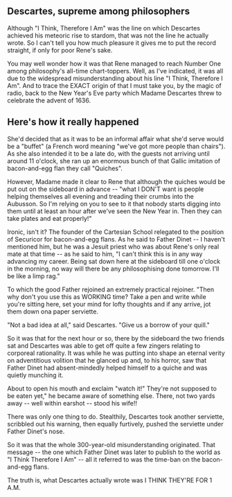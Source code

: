 <div id="wikitext">

<div style="display: none;">

Summary:a shaggy dog story Parent:(Main.)<span
class="wikiword">[HumourousStuff](http://wiki.tamouse.org?n=Main.HumourousStuff?action=print)</span>
<span
class="wikiword">[IncludeMe](http://wiki.tamouse.org?n=Main.IncludeMe?action=edit)[?](http://wiki.tamouse.org?n=Main.IncludeMe?action=edit)</span>:[HumourousStuff](http://wiki.tamouse.org?n=Main.HumourousStuff?action=print)
Categories:[Humour](http://wiki.tamouse.org?n=Category.Humour),
[Articles](http://wiki.tamouse.org?n=Category.Articles) Tags: shaggy dog
story, Descartes

</div>

<div class="vspace">

</div>

Descartes, supreme among philosophers
-------------------------------------

Although "I Think, Therefore I Am" was the line on which Descartes
achieved his meteoric rise to stardom, that was not the line he actually
wrote. So I can't tell you how much pleasure it gives me to put the
record straight, if only for poor Rene's sake.

You may well wonder how it was that Rene managed to reach Number One
among philosophy's all-time chart-toppers. Well, as I've indicated, it
was all due to the widespread misunderstanding about his line "I Think,
Therefore I Am". And to trace the EXACT origin of that I must take you,
by the magic of radio, back to the New Year's Eve party which Madame
Descartes threw to celebrate the advent of 1636.

<div class="vspace">

</div>

Here's how it really happened
-----------------------------

She'd decided that as it was to be an informal affair what she'd serve
would be a "buffet" (a French word meaning "we've got more people than
chairs"). As she also intended it to be a late do, with the guests not
arriving until around 11 o'clock, she ran up an enormous bunch of that
Gallic imitation of bacon-and-egg flan they call "Quiches".

However, Madame made it clear to Rene that although the quiches would be
put out on the sideboard in advance -- "what I DON'T want is people
helping themselves all evening and treading their crumbs into the
Aubusson. So I'm relying on you to see to it that nobody starts digging
into them until at least an hour after we've seen the New Year in. Then
they can take plates and eat properly!"

Ironic, isn't it? The founder of the Cartesian School relegated to the
position of Securicor for bacon-and-egg flans. As he said to Father
Dinet -- I haven't mentioned him, but he was a Jesuit priest who was
about Rene's only real mate at that time -- as he said to him, "I can't
think this is in any way advancing my career. Being sat down here at the
sideboard till one o'clock in the morning, no way will there be any
philosophising done tomorrow. I'll be like a limp rag."

To which the good Father rejoined an extremely practical rejoiner. "Then
why don't you use this as WORKING time? Take a pen and write while
you're sitting here, set your mind for lofty thoughts and if any arrive,
jot them down ona paper serviette.

"Not a bad idea at all," said Descartes. "Give us a borrow of your
quill."

So it was that for the next hour or so, there by the sideboard the two
friends sat and Descartes was able to get off quite a few zingers
relating to corporeal rationality. It was while he was putting into
shape an eternal verity on adventitious volition that he glanced up and,
to his horror, saw that Father Dinet had absent-mindedly helped himself
to a quiche and was quietly munching it.

About to open his mouth and exclaim "watch it!" They're not supposed to
be eaten yet," he became aware of something else. There, not two yards
away -- well within earshot -- stood his wife!!

There was only one thing to do. Stealthily, Descartes took another
serviette, scribbled out his warning, then equally furtively, pushed the
serviette under Father Dinet's nose.

So it was that the whole 300-year-old misunderstanding originated. That
message -- the one which Father Dinet was later to publish to the world
as "I Think Therefore I Am" -- all it referred to was the time-ban on
the bacon-and-egg flans.

The truth is, what Descartes actually wrote was I THINK THEY'RE FOR 1
A.M.

</div>
